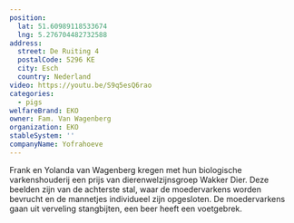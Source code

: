 ```yaml
---
position:
  lat: 51.60989118533674
  lng: 5.276704482732588
address:
  street: De Ruiting 4
  postalCode: 5296 KE
  city: Esch
  country: Nederland
video: https://youtu.be/S9q5esQ6rao
categories:
  - pigs
welfareBrand: EKO
owner: Fam. Van Wagenberg
organization: EKO
stableSystem: ''
companyName: Yofrahoeve
---
```

Frank en Yolanda van Wagenberg kregen met hun biologische varkenshouderij een prijs van dierenwelzijnsgroep Wakker Dier. Deze beelden zijn van de achterste stal, waar de moedervarkens worden bevrucht en de mannetjes individueel zijn opgesloten. De moedervarkens gaan uit verveling stangbijten, een beer heeft een voetgebrek.